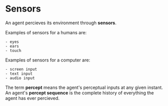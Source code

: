 
# Sensors

An agent percieves its environment through **sensors**.

Examples of sensors for a humans are:

    - eyes
    - ears
    - touch

Examples of sensors for a computer are:

    - screen input
    - text input
    - audio input

The term **percept** means the agent's perceptual inputs at any given instant.
An agent's **percept sequence** is the complete history of everything the agent has ever percieved.

